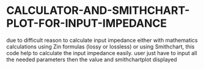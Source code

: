 # CALCULATOR-AND-SMITHCHART-PLOT-FOR-INPUT-IMPEDANCE
due to difficult reason to calculate input impedance either with mathematics calculations using Zin formulas  (lossy or lossless) or  using Smithchart, this code help to calculate the input impedance easily. user just have to input all the needed parameters then the value and smithchartplot displayed
